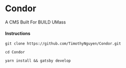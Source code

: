 # Condor

A CMS Built For BUILD UMass


#### Instructions
```
git clone https://github.com/TimothyNguyen/Condor.git

cd Condor

yarn install && gatsby develop
```
